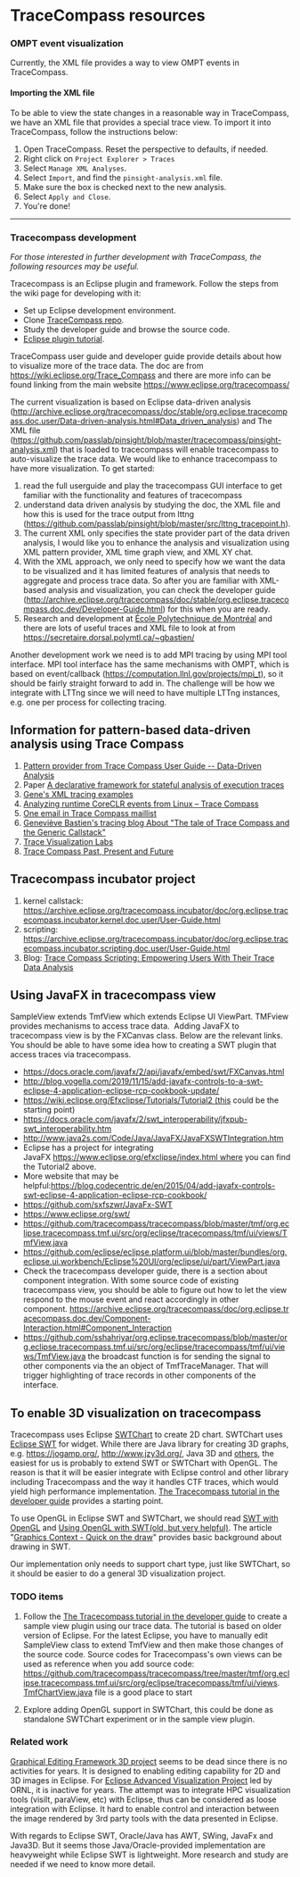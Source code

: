 # TraceCompass resources

### OMPT event visualization

Currently, the XML file provides a way to view OMPT events in TraceCompass.


#### Importing the XML file

To be able to view the state changes in a reasonable way in TraceCompass, we have an XML file that provides a special trace view. To import it into TraceCompass, follow the instructions below:

 1. Open TraceCompass. Reset the perspective to defaults, if needed.
 1. Right click on `Project Explorer > Traces`
 1. Select `Manage XML Analyses`.
 1. Select `Import`, and find the `pinsight-analysis.xml` file.
 1. Make sure the box is checked next to the new analysis.
 1. Select `Apply and Close`.
 1. You're done!

-----

### Tracecompass development

*For those interested in further development with TraceCompass, the following resources may be useful.*

 Tracecompass is an Eclipse plugin and framework. Follow the steps from the wiki page for developing with it:
 * Set up Eclipse development environment.
 * Clone [TraceCompass repo](https://git.eclipse.org/c/tracecompass/org.eclipse.tracecompass.git/about/).
 * Study the developer guide and browse the source code.
 * [Eclipse plugin tutorial](http://www.vogella.com/tutorials/EclipsePlugin/article.html).

TraceCompass user guide and developer guide provide details about how to visualize more of the trace data. The doc are from https://wiki.eclipse.org/Trace_Compass and there are more info can be found linking from the main website https://www.eclipse.org/tracecompass/ 

The current visualization is based on Eclipse data-driven analysis (http://archive.eclipse.org/tracecompass/doc/stable/org.eclipse.tracecompass.doc.user/Data-driven-analysis.html#Data_driven_analysis) and The XML file (https://github.com/passlab/pinsight/blob/master/tracecompass/pinsight-analysis.xml) that is loaded to tracecompass will enable tracecompass to auto-visualize the trace data. We would like to enhance tracecompass to have more visualization. To get started:
1. read the full userguide and play the tracecompass GUI interface to get familiar with the functionality and features of tracecompass
2. understand data driven analysis by studying the doc, the XML file and how this is used for the trace output from lttng (https://github.com/passlab/pinsight/blob/master/src/lttng_tracepoint.h). 
3. The current XML only specifies the state provider part of the data driven analysis, I would like you to enhance the analysis and visualization using XML pattern provider, XML time graph view, and XML XY chat. 
4. With the XML approach, we only need to specify how we want the data to be visualized and it has limited features of analysis that needs to aggregate and process trace data. So after you are familiar with XML-based analysis and visualization, you can check the developer guide (http://archive.eclipse.org/tracecompass/doc/stable/org.eclipse.tracecompass.doc.dev/Developer-Guide.html) for this when you are ready. 
5. Research and development at [École Polytechnique de Montréal](https://www.dorsal.polymtl.ca/en/) and there are lots of useful traces and XML file to look at from https://secretaire.dorsal.polymtl.ca/~gbastien/

Another development work we need is to add MPI tracing by using MPI tool interface. 
MPI tool interface has the same mechanisms with OMPT, which is based on event/callback (https://computation.llnl.gov/projects/mpi_t), so it should be fairly straight forward to add in. The challenge will be how we integrate with LTTng since we will need to have multiple LTTng instances, e.g. one per process for collecting tracing. 

## Information for pattern-based data-driven analysis using Trace Compass
1. [Pattern provider from Trace Compass User Guide -- Data-Driven Analysis](https://archive.eclipse.org/tracecompass/doc/stable/org.eclipse.tracecompass.doc.user/Data-driven-analysis.html#Writing_the_XML_pattern_provider)
1. Paper [A declarative framework for stateful analysis of execution traces](https://publications.polymtl.ca/2987/1/2017_Wininger_Declarative_framework_stateful_analysis_execution.pdf)
1. [Gene's XML tracing examples](https://secretaire.dorsal.polymtl.ca/~gbastien/Xml4Traces/)
1. [Analyzing runtime CoreCLR events from Linux – Trace Compass](http://tooslowexception.com/analyzing-runtime-coreclr-events-from-linux-trace-compass/)
1. [One email in Trace Compass maillist](https://www.eclipse.org/lists/tracecompass-dev/msg01199.html)
1. [Geneviève Bastien's tracing blog About "The tale of Trace Compass and the Generic Callstack"](http://www.versatic.net/tracecompass/incubator/callstack/2017/11/27/tale-generic-callstack.html)
1. [Trace Visualization Labs](https://github.com/tuxology/tracevizlab)
1. [Trace Compass Past, Present and Future](https://www.eclipsecon.org/sites/default/files/slides/EclipseConEurope2018-Talk.pdf)

## Tracecompass incubator project
1. kernel callstack: https://archive.eclipse.org/tracecompass.incubator/doc/org.eclipse.tracecompass.incubator.kernel.doc.user/User-Guide.html
1. scripting: https://archive.eclipse.org/tracecompass.incubator/doc/org.eclipse.tracecompass.incubator.scripting.doc.user/User-Guide.html
1. Blog: [Trace Compass Scripting: Empowering Users With Their Trace Data Analysis](http://versatic.net/tracecompass/introducingEase.html)

## Using JavaFX in tracecompass view

SampleView extends TmfView which extends Eclipse UI ViewPart. TMFview provides mechanisms to access trace data. 
Adding JavaFX to tracecompass view is by the FXCanvas class. Below are the relevant links. You should be able to have some idea how to creating a SWT plugin that access traces via tracecompass. 
* https://docs.oracle.com/javafx/2/api/javafx/embed/swt/FXCanvas.html
* http://blog.vogella.com/2019/11/15/add-javafx-controls-to-a-swt-eclipse-4-application-eclipse-rcp-cookbook-update/
* https://wiki.eclipse.org/Efxclipse/Tutorials/Tutorial2 (this could be the starting point)
* https://docs.oracle.com/javafx/2/swt_interoperability/jfxpub-swt_interoperability.htm
* http://www.java2s.com/Code/Java/JavaFX/JavaFXSWTIntegration.htm
* Eclipse has a project for integrating JavaFX https://www.eclipse.org/efxclipse/index.html where you can find the Tutorial2 above. 
* More website that may be helpful:https://blog.codecentric.de/en/2015/04/add-javafx-controls-swt-eclipse-4-application-eclipse-rcp-cookbook/
* https://github.com/sxfszwr/JavaFx-SWT
* https://www.eclipse.org/swt/
* https://github.com/tracecompass/tracecompass/blob/master/tmf/org.eclipse.tracecompass.tmf.ui/src/org/eclipse/tracecompass/tmf/ui/views/TmfView.java
* https://github.com/eclipse/eclipse.platform.ui/blob/master/bundles/org.eclipse.ui.workbench/Eclipse%20UI/org/eclipse/ui/part/ViewPart.java
* Check the tracecompass developer guide, there is a section about component integration. With some source code of existing tracecompass view, you should be able to figure out how to let the view respond to the mouse event and react accordingly in other component. https://archive.eclipse.org/tracecompass/doc/org.eclipse.tracecompass.doc.dev/Component-Interaction.html#Component_Interaction
* https://github.com/sshahriyar/org.eclipse.tracecompass/blob/master/org.eclipse.tracecompass.tmf.ui/src/org/eclipse/tracecompass/tmf/ui/views/TmfView.java
the broadcast function is for sending the signal to other components via the an object of TmfTraceManager. That will trigger highlighting of trace records in other components of the interface. 


## To enable 3D visualization on tracecompass
Tracecompass uses Eclipse [SWTChart](http://www.swtchart.org/index.html) to create 2D chart. SWTChart uses [Eclipse SWT](https://www.eclipse.org/swt/) for widget. While there are Java library for creating 3D graphs, e.g. https://jogamp.org/, http://www.jzy3d.org/, Java 3D and [others](https://en.wikipedia.org/wiki/List_of_3D_graphics_libraries), the easiest for us is probably to extend SWT or SWTChart with OpenGL. The reason is that it will be easier integrate with Eclipse control and other library including Tracecompass and the way it handles CTF traces, which would yield high performance implementation. [The Tracecompass tutorial in the developer guide](https://help.eclipse.org/luna/index.jsp?topic=%2Forg.eclipse.linuxtools.tmf.help%2Fdoc%2FView-Tutorial.html) provides a starting point. 

To use OpenGL in Eclipse SWT and SWTChart, we should read [SWT with OpenGL](https://www.eclipse.org/swt/opengl/) and [Using OpenGL with SWT(old, but very helpful)](https://www.eclipse.org/articles/Article-SWT-OpenGL/opengl.html). The article "[Graphics Context - Quick on the draw](https://www.eclipse.org/articles/Article-SWT-graphics/SWT_graphics.html)" provides basic background about drawing in SWT. 

Our implementation only needs to support chart type, just like SWTChart, so it should be easier to do a general 3D visualization project. 

### TODO items
1. Follow the [The Tracecompass tutorial in the developer guide](https://help.eclipse.org/luna/index.jsp?topic=%2Forg.eclipse.linuxtools.tmf.help%2Fdoc%2FView-Tutorial.html) to create a sample view plugin using our trace data. The tutorial is based on older version of Eclipse. For the latest Eclipse, you have to manually edit SampleView class to extend TmfView and then make those changes of the source code. Source codes for Tracecompass's own views can be used as reference when you add source code: https://github.com/tracecompass/tracecompass/tree/master/tmf/org.eclipse.tracecompass.tmf.ui/src/org/eclipse/tracecompass/tmf/ui/views. [TmfChartView.java](https://github.com/tracecompass/tracecompass/blob/master/tmf/org.eclipse.tracecompass.tmf.ui/src/org/eclipse/tracecompass/tmf/ui/views/TmfChartView.java) file is a good place to start

1. Explore adding OpenGL support in SWTChart, this could be done as standalone SWTChart experiment or in the sample view plugin.


### Related work
[Graphical Editing Framework 3D project](https://wiki.eclipse.org/GEF3D) seems to be dead since there is no activities for years. It is designed to enabling editing capability for 2D and 3D images in Eclipse. For [Eclipse Advanced Visualization Project](https://projects.eclipse.org/proposals/eclipse-advanced-visualization-project) led by ORNL, it is inactive for years. The attempt was to integrate HPC visualization tools (visiIt, paraView, etc) with Eclipse, thus can be considered as loose integration with Eclipse. It hard to enable control and interaction between the image rendered by 3rd party tools with the data presented in Eclipse. 

With regards to Eclipse SWT, Oracle/Java has AWT, SWing, JavaFx and Java3D. But it seems those Java/Oracle-provided implementation are heavyweight while Eclipse SWT is lightweight. More research and study are needed if we need to know more detail. 

